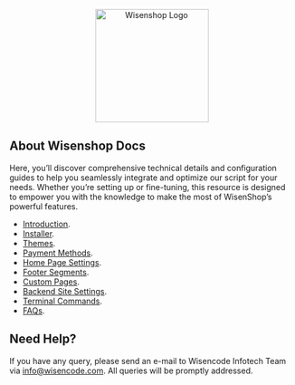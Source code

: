 <p align="center"><a href="https://wisenshop.com" target="_blank"><img src="https://wisenshop.com/assets/images/logo.png" width="200" alt="Wisenshop Logo"></a></p>

## About Wisenshop Docs

Here, you’ll discover comprehensive technical details and configuration guides to help you seamlessly integrate and optimize our script for your needs. Whether you’re setting up or fine-tuning, this resource is designed to empower you with the knowledge to make the most of WisenShop’s powerful features.

- [Introduction](https://docs.wisenshop.com/introduction).
- [Installer](https://docs.wisenshop.com/installer).
- [Themes](https://docs.wisenshop.com/themes).
- [Payment Methods](https://docs.wisenshop.com/payment-methods).
- [Home Page Settings](https://docs.wisenshop.com/home-page-settings).
- [Footer Segments](https://docs.wisenshop.com/footer-segments).
- [Custom Pages](https://docs.wisenshop.com/custom-pages).
- [Backend Site Settings](https://docs.wisenshop.com/backend-site-settings).
- [Terminal Commands](https://docs.wisenshop.com/terminal-commands).
- [FAQs](https://docs.wisenshop.com/faqs).

## Need Help?

If you have any query, please send an e-mail to Wisencode Infotech Team via [info@wisencode.com](mailto:info@wisencode.com). All queries will be promptly addressed.
